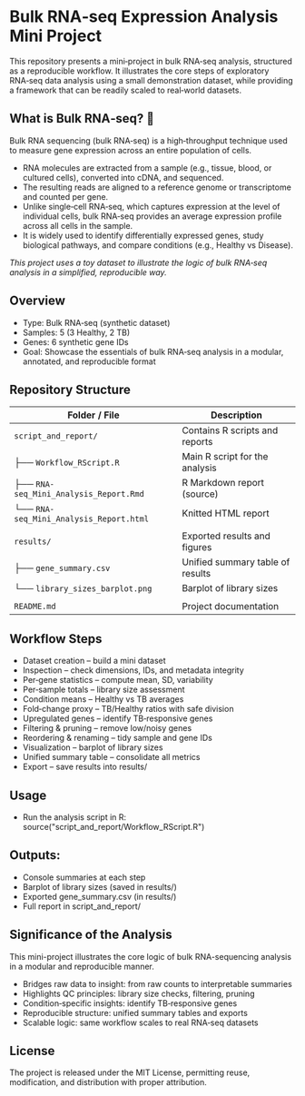 # Bulk RNA‑seq Expression Analysis Mini Project 
This repository presents a mini‑project in bulk RNA‑seq analysis, structured as a reproducible workflow. It illustrates the core steps of exploratory RNA‑seq data analysis using a small demonstration dataset, while providing a framework that can be readily scaled to real‑world datasets.

## What is Bulk RNA‑seq? 🧬
Bulk RNA sequencing (bulk RNA‑seq) is a high‑throughput technique used to measure gene expression across an entire population of cells.
- RNA molecules are extracted from a sample (e.g., tissue, blood, or cultured cells), converted into cDNA, and sequenced.
- The resulting reads are aligned to a reference genome or transcriptome and counted per gene.
- Unlike single‑cell RNA‑seq, which captures expression at the level of individual cells, bulk RNA‑seq provides an average expression profile across all cells in the sample.
- It is widely used to identify differentially expressed genes, study biological pathways, and compare conditions (e.g., Healthy vs Disease).

*This project uses a toy dataset to illustrate the logic of bulk RNA‑seq analysis in a simplified, reproducible way.*

## Overview
- Type: Bulk RNA‑seq (synthetic dataset)
- Samples: 5 (3 Healthy, 2 TB)
- Genes: 6 synthetic gene IDs
- Goal: Showcase the essentials of bulk RNA‑seq analysis in a modular, annotated, and reproducible format

## Repository Structure


| Folder / File                          | Description                          |
|----------------------------------------|--------------------------------------|
| `script_and_report/`                   | Contains R scripts and reports       |
| ├── `Workflow_RScript.R`               | Main R script for the analysis       |
| ├── `RNA-seq_Mini_Analysis_Report.Rmd` | R Markdown report (source)           |
| └── `RNA-seq_Mini_Analysis_Report.html`| Knitted HTML report                  |
|                                        |                                      |
| `results/`                             | Exported results and figures         |
| ├── `gene_summary.csv`                 | Unified summary table of results     |
| └── `library_sizes_barplot.png`        | Barplot of library sizes             |
|                                        |                                      |
| `README.md`                            | Project documentation                |

## Workflow Steps
- Dataset creation – build a mini dataset
- Inspection – check dimensions, IDs, and metadata integrity
- Per‑gene statistics – compute mean, SD, variability
- Per‑sample totals – library size assessment
- Condition means – Healthy vs TB averages
- Fold‑change proxy – TB/Healthy ratios with safe division
- Upregulated genes – identify TB‑responsive genes
- Filtering & pruning – remove low/noisy genes
- Reordering & renaming – tidy sample and gene IDs
- Visualization – barplot of library sizes
- Unified summary table – consolidate all metrics
- Export – save results into results/

## Usage
- Run the analysis script in R:
source("script_and_report/Workflow_RScript.R")

## Outputs:
- Console summaries at each step
- Barplot of library sizes (saved in results/)
- Exported gene_summary.csv (in results/)
- Full report in script_and_report/

## Significance of the Analysis
This mini-project illustrates the core logic of bulk RNA-sequencing analysis in a modular and reproducible manner.
- Bridges raw data to insight: from raw counts to interpretable summaries
- Highlights QC principles: library size checks, filtering, pruning
- Condition‑specific insights: identify TB‑responsive genes
- Reproducible structure: unified summary tables and exports
- Scalable logic: same workflow scales to real RNA‑seq datasets

## License
The project is released under the MIT License, permitting reuse, modification, and distribution with proper attribution.

